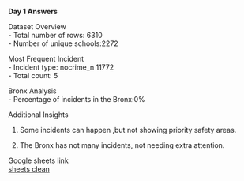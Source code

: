 **Day 1 Answers**

Dataset Overview  
\- Total number of rows: 6310  
\- Number of unique schools:2272

 Most Frequent Incident  
\- Incident type: nocrime\_n 11772  
\- Total count: 5

Bronx Analysis  
\- Percentage of incidents in the Bronx:0%

Additional Insights

1. Some incidents can happen ,but not  showing priority safety areas.

2. The Bronx has not many incidents, not needing extra attention.  
   

Google sheets  link  
[sheets clean](https://docs.google.com/spreadsheets/d/1sk2Tr69QeGdCcLykV6Y2dKBMw2BrYmmC_Wk8V80plbw/edit?usp=sharing)